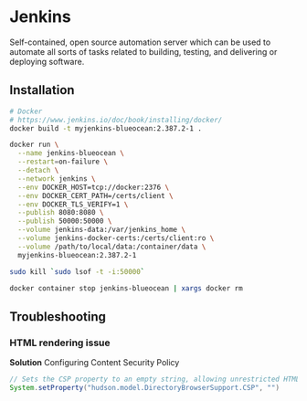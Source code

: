 # Jenkins

Self-contained, open source automation server which can be used to automate all sorts of tasks related to building, testing, and delivering or deploying software.

## Installation
```bash
# Docker
# https://www.jenkins.io/doc/book/installing/docker/
docker build -t myjenkins-blueocean:2.387.2-1 .

docker run \
  --name jenkins-blueocean \
  --restart=on-failure \
  --detach \
  --network jenkins \
  --env DOCKER_HOST=tcp://docker:2376 \
  --env DOCKER_CERT_PATH=/certs/client \
  --env DOCKER_TLS_VERIFY=1 \
  --publish 8080:8080 \
  --publish 50000:50000 \
  --volume jenkins-data:/var/jenkins_home \
  --volume jenkins-docker-certs:/certs/client:ro \
  --volume /path/to/local/data:/container/data \
  myjenkins-blueocean:2.387.2-1

sudo kill `sudo lsof -t -i:50000`

docker container stop jenkins-blueocean | xargs docker rm
```

## Troubleshooting

### HTML rendering issue
**Solution** Configuring Content Security Policy
```groovy
// Sets the CSP property to an empty string, allowing unrestricted HTML content
System.setProperty("hudson.model.DirectoryBrowserSupport.CSP", "")
```
